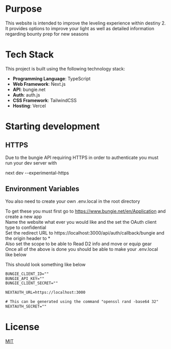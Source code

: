# Purpose
This website is intended to improve the leveling experience within destiny 2. It provides options to improve your light as well as detailed information regarding bounty prep for new seasons

# Tech Stack
This project is built using the following technology stack:
- **Programming Language**: TypeScript
- **Web Framework**: Next.js
- **API**: bungie.net
- **Auth**: auth.js
- **CSS Framework**: TailwindCSS
- **Hosting**: Vercel


# Starting development
## HTTPS
Due to the bungie API requiring HTTPS in order to authenticate you must run your dev server with

next dev --experimental-https

## Environment Variables
You also need to create your own .env.local in the root directory 

To get these you must first go to https://www.bungie.net/en/Application and create a new app  
Name the website what ever you would like and the set the OAuth client type to confidential  
Set the redirect URL to https://localhost:3000/api/auth/callback/bungie and the origin header to *  
Also set the scope to be able to Read D2 info and move or equip gear  
Once all of the above is done you should be able to make your .env.local like below  

This should look something like below
```txt
BUNGIE_CLIENT_ID=""
BUNGIE_API_KEY=""
BUNGIE_CLIENT_SECRET=""

NEXTAUTH_URL=https://localhost:3000

# This can be generated using the command "openssl rand -base64 32"
NEXTAUTH_SECRET=""
```

# License

[MIT](https://choosealicense.com/licenses/mit/)